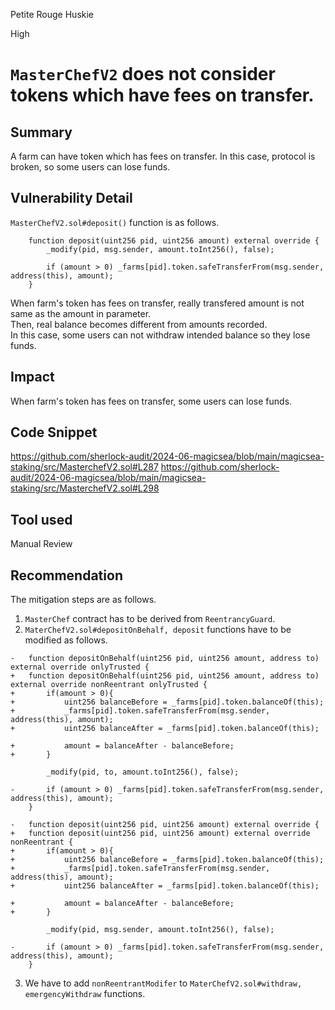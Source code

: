 Petite Rouge Huskie

High

# `MasterChefV2` does not consider tokens which have fees on transfer.

## Summary
A farm can have token which has fees on transfer. In this case, protocol is broken, so some users can lose funds.

## Vulnerability Detail
`MasterChefV2.sol#deposit()` function is as follows.
```solidity
    function deposit(uint256 pid, uint256 amount) external override {
        _modify(pid, msg.sender, amount.toInt256(), false);

        if (amount > 0) _farms[pid].token.safeTransferFrom(msg.sender, address(this), amount);
    }
```
When farm's token has fees on transfer, really transfered amount is not same as the amount in parameter.   
Then, real balance becomes different from amounts recorded.   
In this case, some users can not withdraw intended balance so they lose funds.

## Impact
When farm's token has fees on transfer, some users can lose funds.

## Code Snippet
https://github.com/sherlock-audit/2024-06-magicsea/blob/main/magicsea-staking/src/MasterchefV2.sol#L287
https://github.com/sherlock-audit/2024-06-magicsea/blob/main/magicsea-staking/src/MasterchefV2.sol#L298

## Tool used

Manual Review

## Recommendation
The mitigation steps are as follows.
1. `MasterChef` contract has to be derived from `ReentrancyGuard`.
2. `MaterChefV2.sol#depositOnBehalf, deposit` functions have to be modified as follows.
```solidity
-   function depositOnBehalf(uint256 pid, uint256 amount, address to) external override onlyTrusted {
+   function depositOnBehalf(uint256 pid, uint256 amount, address to) external override nonReentrant onlyTrusted {
+       if(amount > 0){
+           uint256 balanceBefore = _farms[pid].token.balanceOf(this);
+           _farms[pid].token.safeTransferFrom(msg.sender, address(this), amount);
+           uint256 balanceAfter = _farms[pid].token.balanceOf(this);

+           amount = balanceAfter - balanceBefore;
+       }

        _modify(pid, to, amount.toInt256(), false);

-       if (amount > 0) _farms[pid].token.safeTransferFrom(msg.sender, address(this), amount);
    }

-   function deposit(uint256 pid, uint256 amount) external override {
+   function deposit(uint256 pid, uint256 amount) external override nonReentrant {
+       if(amount > 0){
+           uint256 balanceBefore = _farms[pid].token.balanceOf(this);
+           _farms[pid].token.safeTransferFrom(msg.sender, address(this), amount);
+           uint256 balanceAfter = _farms[pid].token.balanceOf(this);

+           amount = balanceAfter - balanceBefore;
+       }

        _modify(pid, msg.sender, amount.toInt256(), false);

-       if (amount > 0) _farms[pid].token.safeTransferFrom(msg.sender, address(this), amount);
    }
```
3. We have to add `nonReentrantModifer` to `MaterChefV2.sol#withdraw, emergencyWithdraw` functions.